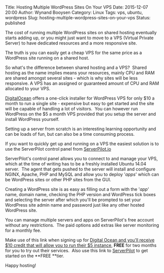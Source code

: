 Title: Hosting Multiple WordPress Sites On Your VPS
Date: 2015-12-07 20:00
Author: Wynand Booysen
Category: Linux
Tags: vps, ubuntu, wordpress
Slug: hosting-multiple-wordpress-sites-on-your-vps
Status: published

The cost of running multiple WordPress sites on shared hosting
eventually starts adding up, or you might just want to move to a VPS
(Virtual Private Server) to have dedicated resources and a more
responsive site.

The truth is you can easily get a cheap VPS for the same price as a
WordPress site running on a shared host.

So what's the difference between shared hosting and a VPS?  Shared
hosting as the name implies means your resources, mainly CPU and RAM are
shared amongst several sites - which is why sites will be less
responsive. A VPS has an assigned or guaranteed amount of CPU and RAM
allocated to your VPS.

[DigitalOcean](https://www.digitalocean.com/?refcode=ae32c4293b17)
offers a one-click installer for WordPress VPS for only $10 a month to
run a single site - expensive but easy to get started and the site will
be capable of handling a lot of visitors.  You can however run WordPress
on the $5 a month VPS provided that you setup the server and install
WordPress yourself.

Setting up a server from scratch is an interesting learning opportunity
and can be loads of fun, but can also be a time consuming process.

If you want to quickly get up and running on a VPS the easiest solution
is to use the ServerPilot control panel from
[ServerPilot.io](https://www.serverpilot.io/?refcode=27e9d31b3beb)

ServerPilot's control panel allows you to connect to and manage your
VPS, which at the time of writing has to be a freshly installed Ubuntu
14.04 server.  The agent that gets pushed to the server will install and
configure NGINX, Apache, PHP and MySQL and allow you to deploy '*apps*'
which can be WordPress sites or other PHP sites from the GUI.

Creating a WordPress site is as easy as filling out a form with the
'*app*' name, domain name, checking the PHP version and WordPress tick
boxes and selecting the server after which you'll be prompted to set
your WordPress site admin name and password just like any other hosted
WordPress site.

You can manage multiple servers and apps on ServerPilot's free account
without any restrictions.  The paid options add extras like server
monitoring for a monthly fee.

Make use of this link when signing up for [Digital Ocean and you'll
receive $10 credit that will allow you to run their $5
instance](https://www.digitalocean.com/?refcode=ae32c4293b17), **FREE**
for two months for you to try out their services.  Also use this link
to [ServerPilot](https://www.serverpilot.io/?refcode=27e9d31b3beb) to get
started on the **FREE **tier.

Happy hosting!